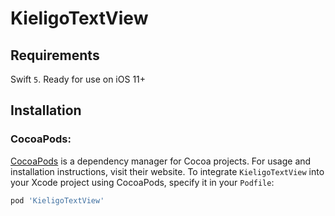 # KieligoTextView

## Requirements

Swift `5`. Ready for use on iOS 11+

## Installation

### CocoaPods:

[CocoaPods](https://cocoapods.org) is a dependency manager for Cocoa projects. For usage and installation instructions, visit their website. To integrate `KieligoTextView` into your Xcode project using CocoaPods, specify it in your `Podfile`:

```ruby
pod 'KieligoTextView'
```

